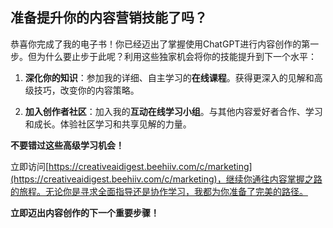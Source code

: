 ## 准备提升你的内容营销技能了吗？

恭喜你完成了我的电子书！你已经迈出了掌握使用ChatGPT进行内容创作的第一步。但为什么要止步于此呢？利用这些独家机会将你的技能提升到下一个水平：

1.  **深化你的知识**：参加我的详细、自主学习的**在线课程**。获得更深入的见解和高级技巧，改变你的内容策略。

1.  **加入创作者社区**：加入我的**互动在线学习小组**。与其他内容爱好者合作、学习和成长。体验社区学习和共享见解的力量。

**不要错过这些高级学习机会！**

立即访问[https://creativeaidigest.beehiiv.com/c/marketing](https://creativeaidigest.beehiiv.com/c/marketing)，继续你通往内容掌握之路的旅程。无论你是寻求全面指导还是协作学习，我都为你准备了完美的路径。

**立即迈出内容创作的下一个重要步骤！**
